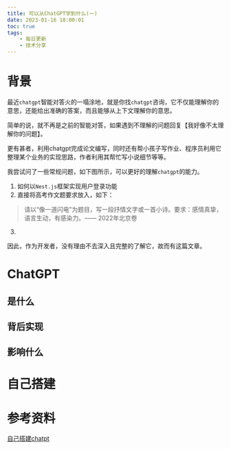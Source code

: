 ```yaml
---
title: 可以从ChatGPT学到什么(一)
date: 2023-01-16 18:00:01
toc: true
tags:
    - 每日更新
    - 技术分享
---
```


# 背景
最近`chatgpt`智能对答火的一塌涂地，就是你找`chatgpt`咨询，它不仅能理解你的意思，还能给出准确的答案，而且能够从上下文理解你的意思。

简单的说，就不再是之前的智能对答，如果遇到不理解的问题回复【我好像不太理解你的问题】。

更有甚者，利用chatgpt完成论文编写，同时还有帮小孩子写作业、程序员利用它整理某个业务的实现思路，作者利用其帮忙写小说细节等等。

我尝试问了一些常规问题，如下图所示，可以更好的理解`chatgpt`的能力。

1. 如何以`Nest.js`框架实现用户登录功能
2. 直接将高考作文题要求放入，如下：
> 请以“像一道闪电”为题目，写一段抒情文字或一首小诗。要求：感情真挚，语言生动，有感染力。—— 2022年北京卷
3. 

因此，作为开发者，没有理由不去深入且完整的了解它，故而有这篇文章。

# ChatGPT

## 是什么


## 背后实现


## 影响什么


# 自己搭建

# 参考资料

[自己搭建chatpt](https://github.com/BlinkDL/ChatRWKV)
